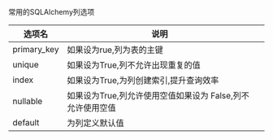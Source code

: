 

常用的SQLAlchemy列选项

| 选项名      | 说明                                                       |      |
| ----------- | ---------------------------------------------------------- | ---- |
| primary_key | 如果设为rue,列为表的主键                                   |      |
| unique      | 如果设为True,列不允许出现重复的值                          |      |
| index       | 如果设为True,为列创建索引,提升查询效率                     |      |
| nullable    | 如果设为True,列允许使用空值如果设为 False,列不允许使用空值 |      |
| default     | 为列定义默认值                                             |      |

